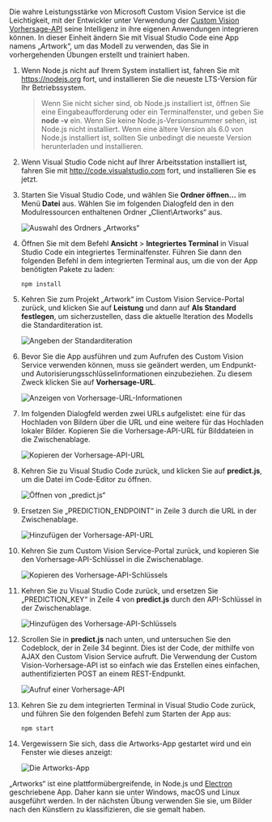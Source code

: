 Die wahre Leistungsstärke von Microsoft Custom Vision Service ist die Leichtigkeit, mit der Entwickler unter Verwendung der [Custom Vision Vorhersage-API](https://southcentralus.dev.cognitive.microsoft.com/docs/services/eb68250e4e954d9bae0c2650db79c653/operations/58acd3c1ef062f0344a42814) seine Intelligenz in ihre eigenen Anwendungen integrieren können. In dieser Einheit ändern Sie mit Visual Studio Code eine App namens „Artwork“, um das Modell zu verwenden, das Sie in vorhergehenden Übungen erstellt und trainiert haben.

1. Wenn Node.js nicht auf Ihrem System installiert ist, fahren Sie mit https://nodejs.org fort, und installieren Sie die neueste LTS-Version für Ihr Betriebssystem.

   > Wenn Sie nicht sicher sind, ob Node.js installiert ist, öffnen Sie eine Eingabeaufforderung oder ein Terminalfenster, und geben Sie **node -v** ein. Wenn Sie keine Node.js-Versionsnummer sehen, ist Node.js nicht installiert. Wenn eine ältere Version als 6.0 von Node.js installiert ist, sollten Sie unbedingt die neueste Version herunterladen und installieren.

1. Wenn Visual Studio Code nicht auf Ihrer Arbeitsstation installiert ist, fahren Sie mit http://code.visualstudio.com fort, und installieren Sie es jetzt.

1. Starten Sie Visual Studio Code, und wählen Sie **Ordner öffnen...** im Menü **Datei** aus. Wählen Sie im folgenden Dialogfeld den in den Modulressourcen enthaltenen Ordner „Client\Artworks“ aus.

    ![Auswahl des Ordners „Artworks“](../media/5-fe-select-folder.png)

1. Öffnen Sie mit dem Befehl **Ansicht** > **Integriertes Terminal** in Visual Studio Code ein integriertes Terminalfenster. Führen Sie dann den folgenden Befehl in dem integrierten Terminal aus, um die von der App benötigten Pakete zu laden:

    ```console
    npm install
    ```

1. Kehren Sie zum Projekt „Artwork“ im Custom Vision Service-Portal zurück, und klicken Sie auf **Leistung** und dann auf **Als Standard festlegen**, um sicherzustellen, dass die aktuelle Iteration des Modells die Standarditeration ist.

    ![Angeben der Standarditeration](../media/5-portal-make-default.png)

1. Bevor Sie die App ausführen und zum Aufrufen des Custom Vision Service verwenden können, muss sie geändert werden, um Endpunkt- und Autorisierungsschlüsselinformationen einzubeziehen. Zu diesem Zweck klicken Sie auf **Vorhersage-URL**.

    ![Anzeigen von Vorhersage-URL-Informationen](../media/5-portal-prediction-url.png)

1. Im folgenden Dialogfeld werden zwei URLs aufgelistet: eine für das Hochladen von Bildern über die URL und eine weitere für das Hochladen lokaler Bilder. Kopieren Sie die Vorhersage-API-URL für Bilddateien in die Zwischenablage.

    ![Kopieren der Vorhersage-API-URL](../media/5-copy-prediction-url.png)

1. Kehren Sie zu Visual Studio Code zurück, und klicken Sie auf **predict.js**, um die Datei im Code-Editor zu öffnen.

    ![Öffnen von „predict.js“](../media/5-vs-predict-file.png)

1. Ersetzen Sie „PREDICTION_ENDPOINT“ in Zeile 3 durch die URL in der Zwischenablage.

    ![Hinzufügen der Vorhersage-API-URL](../media/5-vs-prediction-endpoint.png)

1. Kehren Sie zum Custom Vision Service-Portal zurück, und kopieren Sie den Vorhersage-API-Schlüssel in die Zwischenablage.

    ![Kopieren des Vorhersage-API-Schlüssels](../media/5-copy-prediction-key.png)

1. Kehren Sie zu Visual Studio Code zurück, und ersetzen Sie „PREDICTION_KEY“ in Zeile 4 von **predict.js** durch den API-Schlüssel in der Zwischenablage.

    ![Hinzufügen des Vorhersage-API-Schlüssels](../media/5-vs-prediction-key.png)

1. Scrollen Sie in **predict.js** nach unten, und untersuchen Sie den Codeblock, der in Zeile 34 beginnt. Dies ist der Code, der mithilfe von AJAX den Custom Vision Service aufruft. Die Verwendung der Custom Vision-Vorhersage-API ist so einfach wie das Erstellen eines einfachen, authentifizierten POST an einem REST-Endpunkt.

    ![Aufruf einer Vorhersage-API](../media/5-vs-code-block.png)

1. Kehren Sie zu dem integrierten Terminal in Visual Studio Code zurück, und führen Sie den folgenden Befehl zum Starten der App aus:

    ```console
    npm start
    ```

1. Vergewissern Sie sich, dass die Artworks-App gestartet wird und ein Fenster wie dieses anzeigt:

    ![Die Artworks-App](../media/5-app-startup.png)

„Artworks“ ist eine plattformübergreifende, in Node.js und [Electron](https://electron.atom.io/) geschriebene App. Daher kann sie unter Windows, macOS und Linux ausgeführt werden. In der nächsten Übung verwenden Sie sie, um Bilder nach den Künstlern zu klassifizieren, die sie gemalt haben.